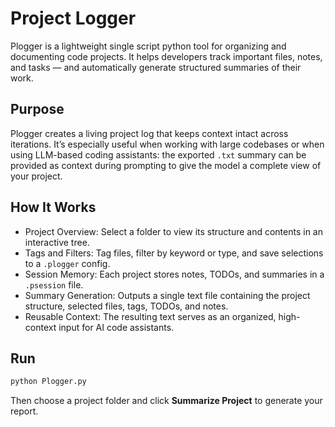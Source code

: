 # Project Logger

Plogger is a lightweight single script python tool for organizing and documenting code projects. It helps developers track important files, notes, and tasks — and automatically generate structured summaries of their work.

## Purpose

Plogger creates a living project log that keeps context intact across iterations. It’s especially useful when working with large codebases or when using LLM-based coding assistants: the exported `.txt` summary can be provided as context during prompting to give the model a complete view of your project.

## How It Works

- Project Overview: Select a folder to view its structure and contents in an interactive tree.  
- Tags and Filters: Tag files, filter by keyword or type, and save selections to a `.plogger` config.  
- Session Memory: Each project stores notes, TODOs, and summaries in a `.psession` file.  
- Summary Generation: Outputs a single text file containing the project structure, selected files, tags, TODOs, and notes.  
- Reusable Context: The resulting text serves as an organized, high-context input for AI code assistants.

## Run

```bash
python Plogger.py
```

Then choose a project folder and click **Summarize Project** to generate your report.
